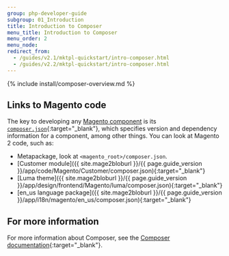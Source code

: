 ```yaml
---
group: php-developer-guide
subgroup: 01_Introduction
title: Introduction to Composer
menu_title: Introduction to Composer
menu_order: 2
menu_node:
redirect_from:
  - /guides/v2.1/mktpl-quickstart/intro-composer.html
  - /guides/v2.2/mktpl-quickstart/intro-composer.html
---
```


{% include install/composer-overview.md %}

## Links to Magento code
The key to developing any [Magento component](https://glossary.magento.com/magento-component) is its [`composer.json`](https://getcomposer.org/doc/04-schema.md){:target="_blank"}, which specifies version and dependency information for a component, among other things. You can look at Magento 2 code, such as:

*	Metapackage, look at `<magento_root>/composer.json`.
*	[Customer module]({{ site.mage2bloburl }}/{{ page.guide_version }}/app/code/Magento/Customer/composer.json){:target="_blank"}
*	[Luma theme]({{ site.mage2bloburl }}/{{ page.guide_version }}/app/design/frontend/Magento/luma/composer.json){:target="_blank"}
*	[en_us language package]({{ site.mage2bloburl }}/{{ page.guide_version }}/app/i18n/magento/en_us/composer.json){:target="_blank"}

## For more information
For more information about Composer, see the [Composer documentation](https://getcomposer.org/doc/00-intro.md){:target="_blank"}.